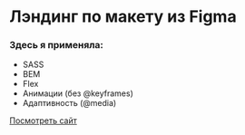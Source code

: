 # Лэндинг по макету из Figma

### Здесь я применяла:
- SASS
- BEM
- Flex
- Анимации (без @keyframes)
- Адаптивность (@media)

[Посмотреть сайт](https://willskill-saydazimova.netlify.app/)
